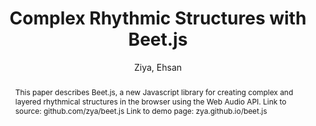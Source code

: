 --- 
title: "Complex Rhythmic Structures with Beet.js" 
abstract: "This paper describes Beet.js, a new Javascript library for creating complex and layered rhythmical structures in the browser using the Web Audio API. Link to source: github.com/zya/beet.js Link to demo page: zya.github.io/beet.js" 
address: "Atlanta, Georgia" 
author: "Ziya, Ehsan"
webAuthor: "Ehsan Ziya" 
booktitle: "Proceedings of the International Web Audio Conference" 
editor: "Freeman, Jason and Lerch, Alexander and Paradis, Matthew" 
month: "April"
pages: "" 
publisher: "Georgia Tech" 
series: "WAC '16"
track: "Paper"  
year: "2016" 
id: "2016_41" 
tags: year2016
media: none 
pdflink: /_data/papers/pdf/2016/2016_41.pdf
ISSN: 2663-5844
---